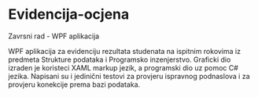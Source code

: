 # Evidencija-ocjena
Zavrsni rad - WPF aplikacija

WPF aplikacija za evidenciju rezultata studenata na ispitnim rokovima iz predmeta Strukture podataka i Programsko inzenjerstvo. Graficki dio izraden je koristeci XAML markup jezik, a programski dio uz pomoc C# jezika.
Napisani su i jedinični testovi za provjeru ispravnog podnaslova i za provjeru konekcije prema bazi podataka.
